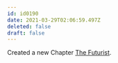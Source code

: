 ```yaml
---
id: id0190
date: 2021-03-29T02:06:59.497Z
deleted: false
draft: false
---
```


Created a new Chapter [The Futurist][1].

[1]: the-futurist.html
